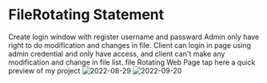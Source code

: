 # FileRotating Statement
Create login window with register username and passward
Admin only have right to do modification and changes in file. Client can login in page using admin credential and only have access, and client can't make any modification and change in file list.
file Rotating Web Page
tap here a quick preview of my project
![2022-08-29](https://user-images.githubusercontent.com/90998806/188363494-a48654b8-a19e-41ba-aa9e-586e8524b62e.png)
![2022-09-20](https://user-images.githubusercontent.com/90998806/191165263-4075dade-0954-4b48-b8d6-50801c366365.png)
